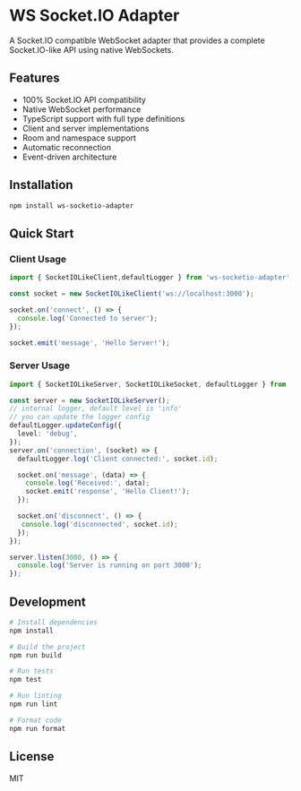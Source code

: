 # WS Socket.IO Adapter

A Socket.IO compatible WebSocket adapter that provides a complete Socket.IO-like API using native WebSockets.

## Features

- 100% Socket.IO API compatibility
- Native WebSocket performance
- TypeScript support with full type definitions
- Client and server implementations
- Room and namespace support
- Automatic reconnection
- Event-driven architecture

## Installation

```bash
npm install ws-socketio-adapter
```

## Quick Start

### Client Usage

```typescript
import { SocketIOLikeClient,defaultLogger } from 'ws-socketio-adapter';

const socket = new SocketIOLikeClient('ws://localhost:3000');

socket.on('connect', () => {
  console.log('Connected to server');
});

socket.emit('message', 'Hello Server!');
```

### Server Usage

```typescript
import { SocketIOLikeServer, SocketIOLikeSocket, defaultLogger } from '../dist/index.js';

const server = new SocketIOLikeServer();
// internal logger, default level is 'info'
// you can update the logger config
defaultLogger.updateConfig({
  level: 'debug',
});
server.on('connection', (socket) => {
  defaultLogger.log('Client connected:', socket.id);

  socket.on('message', (data) => {
    console.log('Received:', data);
    socket.emit('response', 'Hello Client!'); 
  });

  socket.on('disconnect', () => {
   console.log('disconnected', socket.id);
  });
});

server.listen(3000, () => {
  console.log('Server is running on port 3000');
});

```

## Development

```bash
# Install dependencies
npm install

# Build the project
npm run build

# Run tests
npm test

# Run linting
npm run lint

# Format code
npm run format
```

## License

MIT